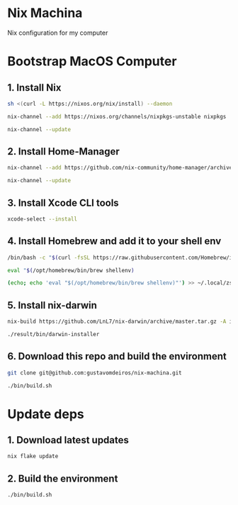 # Nix Machina

Nix configuration for my computer

# Bootstrap MacOS Computer

## 1. Install Nix

```sh
sh <(curl -L https://nixos.org/nix/install) --daemon
```

```sh
nix-channel --add https://nixos.org/channels/nixpkgs-unstable nixpkgs
```

```sh
nix-channel --update
```

## 2. Install Home-Manager

```sh
nix-channel --add https://github.com/nix-community/home-manager/archive/master.tar.gz home-manager
```

```sh
nix-channel --update
```

## 3. Install Xcode CLI tools

```sh
xcode-select --install
```

## 4. Install Homebrew and add it to your shell env

```sh
/bin/bash -c "$(curl -fsSL https://raw.githubusercontent.com/Homebrew/install/HEAD/install.sh)"
```

```sh
eval "$(/opt/homebrew/bin/brew shellenv)
```

```sh
(echo; echo 'eval "$(/opt/homebrew/bin/brew shellenv)"') >> ~/.local/zsh.sh # or ~/.zshrc if you're not using my dotfiles
```

## 5. Install nix-darwin

```sh
nix-build https://github.com/LnL7/nix-darwin/archive/master.tar.gz -A installer
```

```sh
./result/bin/darwin-installer
```

## 6. Download this repo and build the environment

```sh
git clone git@github.com:gustavomdeiros/nix-machina.git
```

```sh
./bin/build.sh
```

# Update deps

## 1. Download latest updates

```sh
nix flake update
```

## 2. Build the environment

```sh
./bin/build.sh
```
